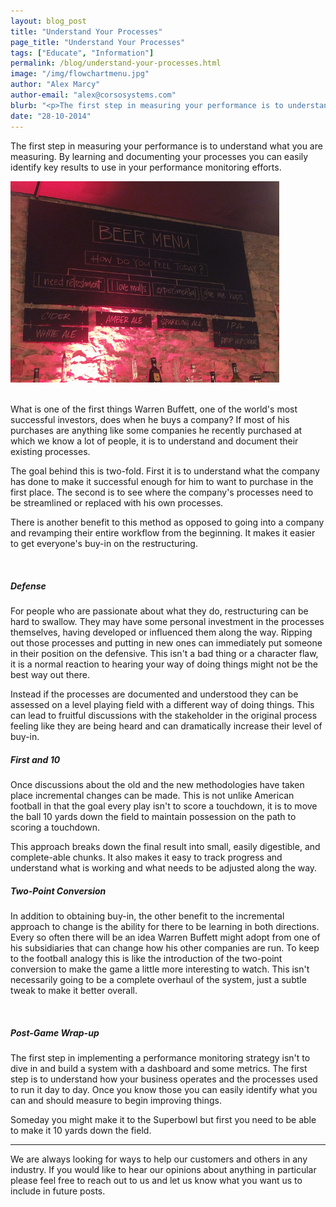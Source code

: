 ```yaml
---
layout: blog_post
title: "Understand Your Processes"
page_title: "Understand Your Processes"
tags: ["Educate", "Information"]
permalink: /blog/understand-your-processes.html
image: "/img/flowchartmenu.jpg"
author: "Alex Marcy"
author-email: "alex@corsosystems.com"
blurb: "<p>The first step in measuring your performance is to understand what you are measuring. By learning and documenting your processes you can easily identify key results to use in your performance monitoring efforts.</p>"
date: "28-10-2014"
---
```


<p>The first step in measuring your performance is to understand what you are measuring. By learning and documenting your processes you can easily identify key results to use in your performance monitoring efforts.</p>

<img src="/img/flowchartmenu.jpg" width="430px"/>
<br/>
<br/>
<p>What is one of the first things Warren Buffett, one of the world's most successful investors, does when he buys a company? If most of his purchases are anything like some companies he recently purchased at which we know a lot of people, it is to understand and document their existing processes.</p>

<p>The goal behind this is two-fold. First it is to understand what the company has done to make it successful enough for him to want to purchase in the first place. The second is to see where the company's processes need to be streamlined or replaced with his own processes.</p>

<p>There is another benefit to this method as opposed to going into a company and revamping their entire workflow from the beginning. It makes it easier to get everyone's buy-in on the restructuring.</p>
<br/>
<h5><b>Defense</b></h5>
<p>For people who are passionate about what they do, restructuring can be hard to swallow. They may have some personal investment in the processes themselves, having developed or influenced them along the way. Ripping out those processes and putting in new ones can immediately put someone in their position on the defensive. This isn't a bad thing or a character flaw, it is a normal reaction to hearing your way of doing things might not be the best way out there.</p>

<p>Instead if the processes are documented and understood they can be assessed on a level playing field with a different way of doing things. This can lead to fruitful discussions with the stakeholder in the original process feeling like they are being heard and can dramatically increase their level of buy-in.</p>

<h5><b>First and 10</b></h5>
<p>Once discussions about the old and the new methodologies have taken place incremental changes can be made. This is not unlike American football in that the goal every play isn't to score a touchdown, it is to move the ball 10 yards down the field to maintain possession on the path to scoring a touchdown.</p>

<p>This approach breaks down the final result into small, easily digestible, and complete-able chunks. It also makes it easy to track progress and understand what is working and what needs to be adjusted along the way.</p>

<h5><b>Two-Point Conversion</b></h5>
<p>In addition to obtaining buy-in, the other benefit to the incremental approach to change is the ability for there to be learning in both directions. Every so often there will be an idea Warren Buffett might adopt from one of his subsidiaries that can change how his other companies are run. To keep to the football analogy this is like the introduction of the two-point conversion to make the game a little more interesting to watch. This isn't necessarily going to be a complete overhaul of the system, just a subtle tweak to make it better overall.</p>

<br/>
<h5><b>Post-Game Wrap-up</b></h5>
<p>The first step in implementing a performance monitoring strategy isn't to dive in and build a system with a dashboard and some metrics. The first step is to understand how your business operates and the processes used to run it day to day. Once you know those you can easily identify what you can and should measure to begin improving things.</p>

<p>Someday you might make it to the Superbowl but first you need to be able to make it 10 yards down the field.</p>

<hr>
<p>We are always looking for ways to help our customers and others in any industry. If you would like to hear our opinions about anything in particular please feel free to reach out to us and let us know what you want us to include in future posts.</p>
<br/>